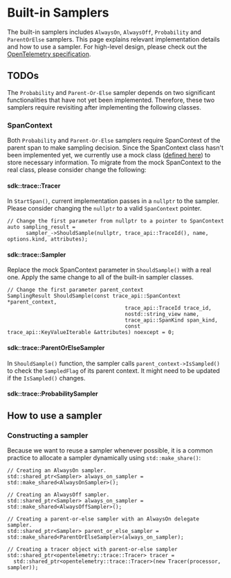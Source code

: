 # Built-in Samplers
The built-in samplers includes `AlwaysOn`, `AlwaysOff`, `Probability` and `ParentOrElse` samplers. This page explains relevant implementation details and how to use a sampler. For high-level design, please check out the [OpenTelemetry specification](https://github.com/open-telemetry/opentelemetry-specification/blob/master/specification/trace/sdk.md#built-in-samplers).


## TODOs
The `Probability` and `Parent-Or-Else` sampler depends on two significant functionalities that have not yet been implemented. Therefore, these two samplers require revisiting after implementing the following classes.
### SpanContext
Both `Probability` and `Parent-Or-Else` samplers require SpanContext of the parent span to make sampling decision. Since the SpanContext class hasn't been implemented yet, we currently use a mock class ([defined here](https://github.com/open-telemetry/opentelemetry-cpp/blob/master/api/include/opentelemetry/trace/span_context.h)) to store necessary information. To migrate from the mock SpanContext to the real class, please consider change the following:
#### sdk::trace::Tracer
In `StartSpan()`, current implementation passes in a `nullptr` to the sampler. Please consider changing the `nullptr` to a valid `SpanContext` pointer.
```
// Change the first parameter from nullptr to a pointer to SpanContext
auto sampling_result =
      sampler_->ShouldSample(nullptr, trace_api::TraceId(), name, options.kind, attributes);
```
#### sdk::trace::Sampler
Replace the mock SpanContext parameter in `ShouldSample()` with a real one. Apply the same change to all of the built-in sampler classes. 
```
// Change the first parameter parent_context
SamplingResult ShouldSample(const trace_api::SpanContext *parent_context,
                                      trace_api::TraceId trace_id,
                                      nostd::string_view name,
                                      trace_api::SpanKind span_kind,
                                      const trace_api::KeyValueIterable &attributes) noexcept = 0;
```

#### sdk::trace::ParentOrElseSampler
In `ShouldSample()` function, the sampler calls `parent_context->IsSampled()` to check the `SampledFlag` of its parent context. It might need to be updated if the `IsSampled()` changes.

#### sdk::trace::ProbabilitySampler

## How to use a sampler
### Constructing a sampler
Because we want to reuse a sampler whenever possible, it is a common practice to allocate a sampler dynamically using `std::make_share()`:
```
// Creating an AlwaysOn sampler.
std::shared_ptr<Sampler> always_on_sampler = std::make_shared<AlwaysOnSampler>();

// Creating an AlwaysOff sampler.
std::shared_ptr<Sampler> always_on_sampler = std::make_shared<AlwaysOffSampler>();

// Creating a parent-or-else sampler with an AlwaysOn delegate sampler.
std::shared_ptr<Sampler> parent_or_else_sampler = std::make_shared<ParentOrElseSampler>(always_on_sampler);

// Creating a tracer object with parent-or-else sampler
std::shared_ptr<opentelemetry::trace::Tracer> tracer = 
  std::shared_ptr<opentelemetry::trace::Tracer>(new Tracer(processor, sampler));

```
